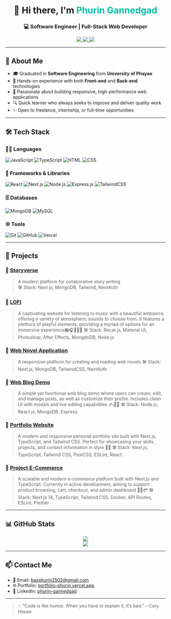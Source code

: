 <h1 align="center">👋 Hi there, I'm <span style="color:#00bfa6">Phurin Gannedgad</span></h1>
<h3 align="center">💻 Software Engineer | Full-Stack Web Developer</h3>

<p align="center">
  <a href="https://portfolio-phurin.vercel.app/" target="_blank">
    <img src="https://img.shields.io/badge/-My Portfolio-00bfa6?style=for-the-badge&logo=vercel&logoColor=white" />
  </a>
  <a href="mailto:basphurin2502@gmail.com">
    <img src="https://img.shields.io/badge/-Gmail-EA4335?style=for-the-badge&logo=gmail&logoColor=white" />
  </a>
  <a href="http://linkedin.com/in/phurin-gannedgad-723b57291" target="_blank">
    <img src="https://img.shields.io/badge/-LinkedIn-0A66C2?style=for-the-badge&logo=linkedin&logoColor=white" />
  </a>
</p>

---

## 🧠 About Me

- 🎓 Graduated in **Software Engineering** from **University of Phayao**
- 🔧 Hands-on experience with both **Front-end** and **Back-end** technologies
- 🌟 Passionate about building responsive, high-performance web applications
- 🔍 Quick learner who always seeks to improve and deliver quality work
- ✨ Open to freelance, internship, or full-time opportunities

---

## 🛠️ Tech Stack

### 👨‍💻 Languages
![JavaScript](https://img.shields.io/badge/JavaScript-F7DF1E?style=flat&logo=javascript&logoColor=black)
![TypeScript](https://img.shields.io/badge/TypeScript-3178C6?style=flat&logo=typescript&logoColor=white)
![HTML](https://img.shields.io/badge/HTML5-E34F26?style=flat&logo=html5&logoColor=white)
![CSS](https://img.shields.io/badge/CSS3-1572B6?style=flat&logo=css3&logoColor=white)

### 🧩 Frameworks & Libraries
![React](https://img.shields.io/badge/React-61DAFB?style=flat&logo=react&logoColor=black)
![Next.js](https://img.shields.io/badge/Next.js-000?style=flat&logo=next.js)
![Node.js](https://img.shields.io/badge/Node.js-339933?style=flat&logo=node.js&logoColor=white)
![Express.js](https://img.shields.io/badge/Express-000?style=flat&logo=express&logoColor=white)
![TailwindCSS](https://img.shields.io/badge/Tailwind_CSS-38B2AC?style=flat&logo=tailwind-css)

### 🗄️ Databases
![MongoDB](https://img.shields.io/badge/MongoDB-47A248?style=flat&logo=mongodb&logoColor=white)
![MySQL](https://img.shields.io/badge/MySQL-005C84?style=flat&logo=mysql&logoColor=white)

### ⚙️ Tools
![Git](https://img.shields.io/badge/Git-F05032?style=flat&logo=git&logoColor=white)
![GitHub](https://img.shields.io/badge/GitHub-181717?style=flat&logo=github)
![Vercel](https://img.shields.io/badge/Vercel-000?style=flat&logo=vercel&logoColor=white)

---

## 🚀 Projects

### 📝 [Storyverse](https://github.com/PhurinGZ/Storyverse)
> A modern platform for collaborative story writing  
> 🛠 Stack: Next.js, MongoDB, Tailwind, NextAuth

### 📝 [LOFI](https://github.com/PhurinGZ/LOFI)
> A captivating website for listening to music with a beautiful ambiance, offering a variety of atmospheric sounds to choose from. It features a plethora of playful elements, providing a myriad of options for an immersive experience📻🎧🎸🎶🎶
> 🛠 Stack: Recat js, Material UI, Photoshop, After Effects, MongdoDB, Node js 

### 📝 [Web Novel Application](https://github.com/PhurinGZ/web-app-novel)
> A responsive platform for creating and reading web novels
> 🛠 Stack: Next.js, MongoDB, TailwindCSS, NextAuth

### 📝 [Web Blog Demo](https://github.com/PhurinGZ/webBlogDemo)
> A simple yet functional web blog demo where users can create, edit, and manage posts, as well as customize their profile. Includes clean UI with modals and live editing capabilities ✍️📰💬
> 🛠 Stack: Node.js, React.js, MongoDB, Express

### 📝 [Portfolio Website](https://github.com/PhurinGZ/Portfolio)
> A modern and responsive personal portfolio site built with Next.js, TypeScript, and Tailwind CSS. Perfect for showcasing your skills, projects, and contact information in style 💼✨
> 🛠 Stack: Next.js, TypeScript, Tailwind CSS, PostCSS, ESLint, React

### 📝 [Project E-Commerce](https://github.com/Thuje009/project-e-commerce/blob/main/README.md)
> A scalable and modern e-commerce platform built with Next.js and TypeScript. Currently in active development, aiming to support product browsing, cart, checkout, and admin dashboard 🛒🧾💳
> 🛠 Stack: Next.js 14, TypeScript, Tailwind CSS, Docker, API Routes, ESLint, Prettier
---

## 📊 GitHub Stats

<p align="center">
  <img src="https://github-readme-stats.vercel.app/api?username=PhurinGZ&show_icons=true&theme=tokyonight&hide=issues&hide_title=true" />
  <br/>
  <img src="https://github-readme-stats.vercel.app/api/top-langs/?username=PhurinGZ&layout=compact&theme=tokyonight" />
</p>

---

## 📫 Contact Me

- 📧 Email: basphurin2502@gmail.com  
- 🌐 Portfolio: [portfolio-phurin.vercel.app](https://portfolio-phurin.vercel.app)  
- 💼 LinkedIn: [phurin-gannedgad](https://www.linkedin.com/in/phurin-gannedgad-723b57291)

---

> 💡 “Code is like humor. When you have to explain it, it’s bad.” – Cory House

